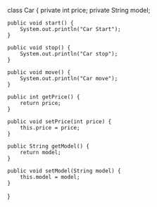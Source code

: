 class Car {
	private int price;
	private String model;

	public void start() {
		System.out.println("Car Start");
	}

	public void stop() {
		System.out.println("Car stop");
	}

	public void move() {
		System.out.println("Car move");
	}

	public int getPrice() {
		return price;
	}

	public void setPrice(int price) {
		this.price = price;
	}

	public String getModel() {
		return model;
	}

	public void setModel(String model) {
		this.model = model;
	}

}
